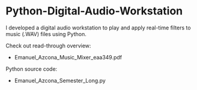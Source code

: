 # Python-Digital-Audio-Workstation
I developed a digital audio workstation to play and apply real-time filters to music (.WAV) files using Python.

Check out read-through overview:
- Emanuel_Azcona_Music_Mixer_eaa349.pdf

Python source code:
- Emanuel_Azcona_Semester_Long.py
